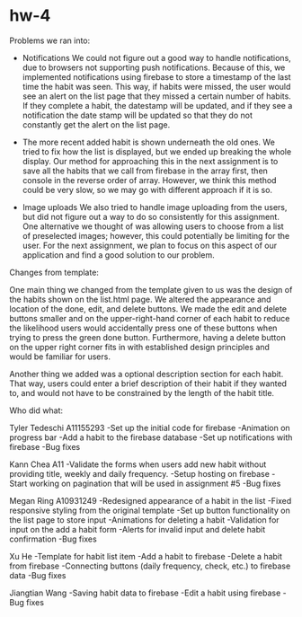 # hw-4

Problems we ran into:

- Notifications
	We could not figure out a good way to handle notifications, due to browsers not supporting push notifications.  Because of this, we implemented notifications using firebase to store a timestamp of the last time the habit was seen.  This way, if habits were missed, the user would see an alert on the list page that they missed a certain number of habits.  If they complete a habit, the datestamp will be updated, and if they see a notification the date stamp will be updated so that they do not constantly get the alert on the list page.

- The more recent added habit is shown underneath the old ones. 
    We tried to fix how the list is displayed, but we ended up breaking the whole display. Our method for approaching this in the next assignment is to save all the habits that we call from firebase in the array first, then console in the reverse order of array. However, we think this method could be very slow, so we may go with different approach if it is so. 
    
- Image uploads
    We also tried to handle image uploading from the users, but did not figure out a way to do so consistently for this assignment. One alternative we thought of was allowing users to choose from a list of preselected images; however, this could potentially be limiting for the user. For the next assignment, we plan to focus on this aspect of our application and find a good solution to our problem. 
    
Changes from template:

One main thing we changed from the template given to us was the design of the habits shown on the list.html page. We altered the appearance and location of the done, edit, and delete buttons. We made the edit and delete buttons smaller and on the upper-right-hand corner of each habit to reduce the likelihood users would accidentally press one of these buttons when trying to press the green done button. Furthermore, having a delete button on the upper right corner fits in with established design principles and would be familiar for users. 

Another thing we added was a optional description section for each habit. That way, users could enter a brief description of their habit if they wanted to, and would not have to be constrained by the length of the habit title. 

Who did what:

Tyler Tedeschi A11155293
-Set up the initial code for firebase
-Animation on progress bar
-Add a habit to the firebase database
-Set up notifications with firebase
-Bug fixes

Kann Chea A11
-Validate the forms when users add new habit without providing title, weekly and daily frequency.
-Setup hosting on firebase
-Start working on pagination that will be used in assignment #5 
-Bug fixes

Megan Ring A10931249
-Redesigned appearance of a habit in the list
-Fixed responsive styling from the original template
-Set up button functionality on the list page to store input
-Animations for deleting a habit
-Validation for input on the add a habit form
-Alerts for invalid input and delete habit confirmation
-Bug fixes

Xu He
-Template for habit list item
-Add a habit to firebase
-Delete a habit from firebase
-Connecting buttons (daily frequency, check, etc.) to firebase data
-Bug fixes

Jiangtian Wang
-Saving habit data to firebase
-Edit a habit using firebase
-Bug fixes